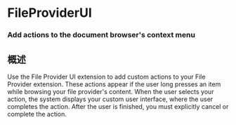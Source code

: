 # FileProviderUI
### Add actions to the document browser's context menu
## 概述
Use the File Provider UI extension to add custom actions to your File Provider extension. These actions appear if the user long presses an item while browsing your file provider's content. When the user selects your action, the system displays your custom user interface, where the user completes the action. After the user is finished, you must explicitly cancel or complete the action.
